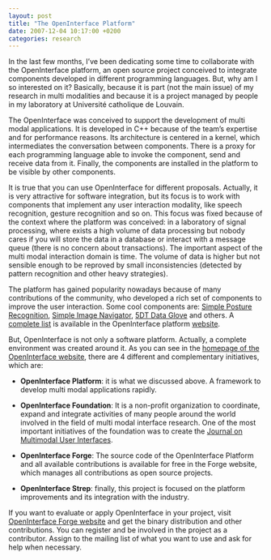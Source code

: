 ```yaml
---
layout: post
title: "The OpenInterface Platform"
date: 2007-12-04 10:17:00 +0200
categories: research
---
```


In the last few months, I’ve been dedicating some time to collaborate with the OpenInterface platform, an open source project conceived to integrate components developed in different programming languages. But, why am I so interested on it? Basically, because it is part (not the main issue) of my research in multi modalities and because it is a project managed by people in my laboratory at Université catholique de Louvain.

The OpenInterface was conceived to support the development of multi modal applications. It is developed in C++ because of the team’s expertise and for performance reasons. Its architecture is centered in a kernel, which intermediates the conversation between components. There is a proxy for each programming language able to invoke the component, send and receive data from it. Finally, the components are installed in the platform to be visible by other components.

It is true that you can use OpenInterface for different proposals. Actually, it is very attractive for software integration, but its focus is to work with components that implement any user interaction modality, like speech recognition, gesture recognition and so on. This focus was fixed because of the context where the platform was conceived: in a laboratory of signal processing, where exists a high volume of data processing but nobody cares if you will store the data in a database or interact with a message queue (there is no concern about transactions). The important aspect of the multi modal interaction domain is time. The volume of data is higher but not sensible enough to be reproved by small inconsistencies (detected by pattern recognition and other heavy strategies).

The platform has gained popularity nowadays because of many contributions of the community, who developed a rich set of components to improve the user interaction. Some cool components are: <a href="http://www.openinterface.org/platform/project/posturerec" target="_blank">Simple Posture Recognition</a>, <a href="http://www.openinterface.org/platform/project/navigationtoy" target="_blank">Simple Image Navigator</a>, <a href="http://www.openinterface.org/platform/project/gloves5dt" target="_blank">5DT Data Glove</a> and others. A <a href="http://www.openinterface.org/platform/component_database" target="_blank">complete list</a> is available in the OpenInterface platform <a href="http://www.openinterface.org/platform/" target="_blank">website</a>.

But, OpenInterface is not only a software platform. Actually, a complete environment was created around it. As you can see in the <a href="http://www.openinterface.org/" target="_blank">homepage of the OpenInterface website</a>, there are 4 different and complementary initiatives, which are:

- **OpenInterface Platform**: it is what we discussed above. A framework to develop multi modal applications rapidly.

- **OpenInterface Foundation**: It is a non-profit organization to coordinate, expand and integrate activities of many people around the world involved in the field of multi modal interface research. One of the most important initiatives of the foundation was to create the <a href="http://www.jmui.org/">Journal on Multimodal User Interfaces</a>.

- **OpenInterface Forge**: The source code of the OpenInterface Platform and all available contributions is available for free in the Forge website, which manages all contributions as open source projects.

- **OpenInterface Strep**: finally, this project is focused on the platform improvements and its integration with the industry.

If you want to evaluate or apply OpenInterface in your project, visit <a href="http://forge.openinterface.org/" target="_blank">OpenInterface Forge website</a> and get the binary distribution and other contributions. You can register and be involved in the project as a contributor. Assign to the mailing list of what you want to use and ask for help when necessary.
